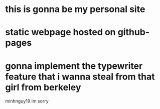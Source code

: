 # this is gonna be my personal site
# static webpage hosted on github-pages
# gonna implement the typewriter feature that i wanna steal from that girl from berkeley
minhnguy19 im sorry

